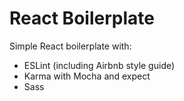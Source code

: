 # React Boilerplate

Simple React boilerplate with:

- ESLint (including Airbnb style guide)
- Karma with Mocha and expect
- Sass

